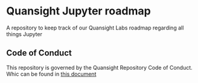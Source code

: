 # Quansight Jupyter roadmap

A repository to keep track of our Quansight Labs roadmap regarding all things Jupyter

## Code of Conduct

This repository is governed by the Quansight Repository Code of Conduct. Whic can be found in [this document](./CODE_OF_CONDUCT.md)
